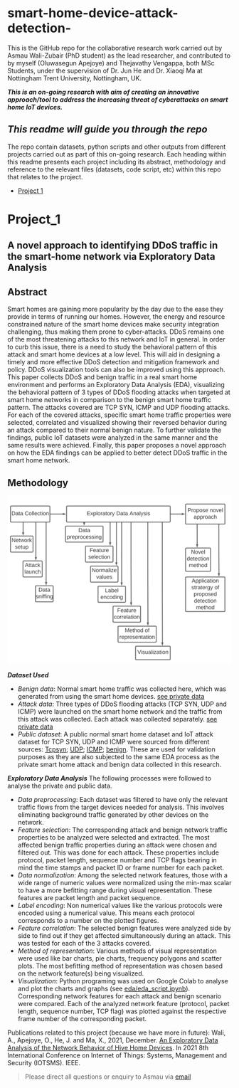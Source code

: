 # smart-home-device-attack-detection-
This is the GitHub repo for the collaborative research work carried out  by Asmau Wali-Zubair (PhD student) as the lead researcher, and contributed to by myself (Oluwasegun Apejoye) and Thejavathy Vengappa, both MSc Students, under the supervision of Dr. Jun He and Dr. Xiaoqi Ma at Nottingham Trent University, Nottingham, UK.

_**This is an on-going research with aim of creating an innovative approach/tool to address the increasing threat of cyberattacks on smart home IoT devices.**_

_**This readme will guide you through the repo**_
---
The repo contain datasets, python scripts and other outputs from different projects carried out as part of this on-going research. Each heading within this readme presents each project including its abstract, methodology and reference to the relevant files (datasets, code script, etc) within this repo that relates to the project.
- [Project 1](#Project_1)  


# Project_1
A novel approach to identifying DDoS traffic in the smart-home network via Exploratory Data Analysis
---	
## Abstract
Smart homes are gaining more popularity by the day due to the ease they provide in terms of running our homes. However, the energy and resource constrained nature of the smart home devices make security integration challenging, thus making them prone to cyber-attacks. DDoS remains one of the most threatening attacks to this network and IoT in general. In order to curb this issue, there is a need to study the behavioral pattern of this attack and smart home devices at a low level. This will aid in designing a timely and more effective DDoS detection and mitigation framework and policy. DDoS visualization tools can also be improved using this approach. This paper collects DDoS and benign traffic in a real smart home environment and performs an Exploratory Data Analysis (EDA), visualizing the behavioral pattern of 3 types of DDoS flooding attacks when targeted at smart home networks in comparison to the benign smart home traffic pattern. The attacks covered are TCP SYN, ICMP and UDP flooding attacks. For each of the covered attacks, specific smart home traffic properties were selected, correlated and visualized showing their reversed behavior during an attack compared to their normal benign nature. To further validate the findings, public IoT datasets were analyzed in the same manner and the same results were achieved. Finally, this paper proposes a novel approach on how the EDA findings can be applied to better detect DDoS traffic in the smart home network.

## Methodology
![image](images/methodology_sketch.png)

_**Dataset Used**_ 
* _Benign data_: Normal smart home traffic was collected here, which was generated from using the smart home devices. [see private data](data/private_data/)
* _Attack data_: Three types of DDoS flooding attacks (TCP SYN, UDP and ICMP) were launched on the smart home network and the traffic from this attack was collected. Each attack was collected separately. [see private data](data/private_data/)
* _Public dataset_: A public normal smart home dataset and IoT attack dataset for TCP SYN, UDP and ICMP were sourced from different sources: [Tcpsyn](); [UDP](); [ICMP](); [benign](). These are used for validation purposes as they are also subjected to the same EDA process as the private smart home attack and benign data collected in this research.

_**Exploratory Data Analysis**_
The following processes were followed to analyse the private and public data.
* _Data preprocessing_: Each dataset was filtered to have only the relevant traffic flows from the target devices needed for analysis. This involves eliminating background traffic generated by other devices on the network.
* _Feature selection_: The corresponding attack and benign network traffic properties to be analyzed were selected and extracted. The most affected benign traffic properties during an attack were chosen and filtered out. This was done for each attack. These properties include protocol, packet length, sequence number and TCP flags bearing in mind the time stamps and packet ID or frame number for each packet.
* _Data normalization_: Among the selected network features, those with a wide range of numeric values were normalized using the min-max scalar to have a more befitting range during visual representation. These features are packet length and packet sequence.
* _Label encoding_: Non numerical values like the various protocols were encoded using a numerical value. This means each protocol corresponds to a number on the plotted figures.
* _Feature correlation_: The selected benign features were analyzed side by side to find out if they get affected simultaneously during an attack. This was tested for each of the 3 attacks covered.
* _Method of representation_: Various methods of visual representation were used like bar charts, pie charts, frequency polygons and scatter plots. The most befitting method of representation was chosen based on the network feature(s) being visualized.
* _Visualization_: Python programing was used on Google Colab to analyse and plot the charts and graphs (see [eda/eda_script.ipynb](eda/eda_script.ipynb)). Corresponding network features for each attack and benign scenario were compared. Each of the analyzed network feature (protocol, packet length, sequence number, TCP flag) was plotted against the respective frame number of the corresponding packet.


Publications related to this project (because we have more in future): Wali, A., Apejoye, O., He, J. and Ma, X., 2021, December. [An Exploratory Data Analysis of the Network Behavior of Hive Home Devices](https://ieeexplore.ieee.org/abstract/document/9704944/). In 2021 8th International Conference on Internet of Things: Systems, Management and Security (IOTSMS). IEEE.
> Please direct all questions or enquiry to Asmau via [email](n0825492@my.ntu.ac.uk)

